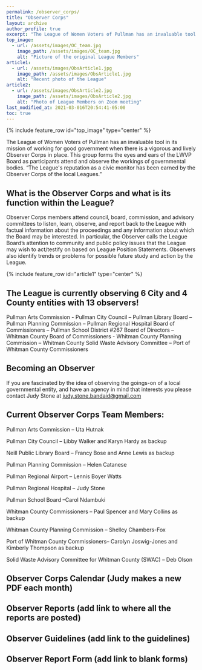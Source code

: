 ```yaml
---
permalink: /observer_corps/
title: "Observer Corps"
layout: archive
author_profile: true
excerpt: "The League of Women Voters of Pullman has an invaluable tool in its mission of working for good government when there is a vigorous and lively Observer Corps in place. This group forms the eyes and ears of the LWVP Board as participants attend and observe the workings of governmental bodies."
top_image:
  - url: /assets/images/OC_team.jpg
    image_path: /assets/images/OC_team.jpg
    alt: "Picture of the original League Members"
article1:
  - url: /assets/images/ObsArticle1.jpg
    image_path: /assets/images/ObsArticle1.jpg
    alt: "Recent photo of the League"
article2:
  - url: /assets/images/ObsArticle2.jpg
    image_path: /assets/images/ObsArticle2.jpg
    alt: "Photo of League Members on Zoom meeting"
last_modified_at: 2021-03-016T20:54:41-05:00
toc: true
---
```



{% include feature_row id="top_image" type="center" %}

The League of Women Voters of Pullman has an invaluable tool in its mission of working for good government when there is a vigorous and lively Observer Corps in place. This group forms the eyes and ears of the LWVP Board as participants attend and observe the workings of governmental bodies. “The League's reputation as a civic monitor has been earned by the Observer Corps of the local Leagues.”

## What is the Observer Corps and what is its function within the League?
Observer Corps members attend council, board, commission, and advisory committees to listen, learn, observe, and report back to the League with factual information about the proceedings and any information about which the Board may be interested. In particular, the Observer calls the League Board’s attention to community and public policy issues that the League may wish to act/testify on based on League Position Statements. Observers also identify trends or problems for possible future study and action by the League.

{% include feature_row id="article1" type="center" %}

## The League is currently observing 6 City and 4 County entities with 13 observers!
Pullman Arts Commission - Pullman City Council – Pullman Library Board – Pullman Planning Commission – Pullman Regional Hospital Board of Commissioners – Pullman School District #267 Board of Directors – Whitman County Board of Commissioners - Whitman County Planning Commission – Whitman County Solid Waste Advisory Committee – Port of Whitman County Commissioners

## Becoming an Observer
If you are fascinated by the idea of observing the goings-on of a local governmental entity, and have an agency in mind that interests you please contact Judy Stone at judy.stone.bandaid@gmail.com

## Current Observer Corps Team Members:

Pullman Arts Commission – Uta Hutnak

Pullman City Council – Libby Walker and Karyn Hardy as backup

Neill Public Library Board – Francy Bose and Anne Lewis as backup

Pullman Planning Commission –  Helen Catanese

Pullman Regional Airport – Lennis Boyer Watts

Pullman Regional Hospital – Judy Stone

Pullman School Board –Carol Ndambuki

Whitman County Commissioners – Paul Spencer and Mary Collins as backup

Whitman County Planning Commission – Shelley Chambers-Fox

Port of Whitman County Commissioners– Carolyn Joswig-Jones and Kimberly Thompson as backup

Solid Waste Advisory Committee for Whitman County (SWAC) – Deb Olson

## Observer Corps Calendar (Judy makes a new PDF each month)

## Observer Reports (add link to where all the reports are posted)

## Observer Guidelines (add link to the guidelines)

## Observer Report Form (add link to blank forms)
